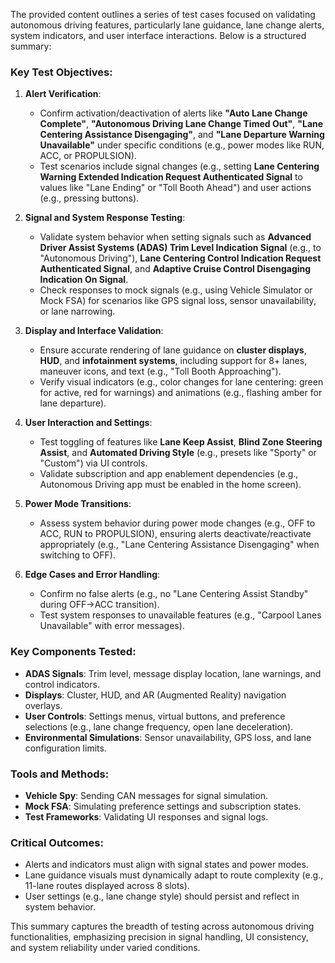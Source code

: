 The provided content outlines a series of test cases focused on validating autonomous driving features, particularly lane guidance, lane change alerts, system indicators, and user interface interactions. Below is a structured summary:

### **Key Test Objectives**:
1. **Alert Verification**:
   - Confirm activation/deactivation of alerts like **"Auto Lane Change Complete"**, **"Autonomous Driving Lane Change Timed Out"**, **"Lane Centering Assistance Disengaging"**, and **"Lane Departure Warning Unavailable"** under specific conditions (e.g., power modes like RUN, ACC, or PROPULSION).
   - Test scenarios include signal changes (e.g., setting **Lane Centering Warning Extended Indication Request Authenticated Signal** to values like "Lane Ending" or "Toll Booth Ahead") and user actions (e.g., pressing buttons).

2. **Signal and System Response Testing**:
   - Validate system behavior when setting signals such as **Advanced Driver Assist Systems (ADAS) Trim Level Indication Signal** (e.g., to "Autonomous Driving"), **Lane Centering Control Indication Request Authenticated Signal**, and **Adaptive Cruise Control Disengaging Indication On Signal**.
   - Check responses to mock signals (e.g., using Vehicle Simulator or Mock FSA) for scenarios like GPS signal loss, sensor unavailability, or lane narrowing.

3. **Display and Interface Validation**:
   - Ensure accurate rendering of lane guidance on **cluster displays**, **HUD**, and **infotainment systems**, including support for 8+ lanes, maneuver icons, and text (e.g., "Toll Booth Approaching").
   - Verify visual indicators (e.g., color changes for lane centering: green for active, red for warnings) and animations (e.g., flashing amber for lane departure).

4. **User Interaction and Settings**:
   - Test toggling of features like **Lane Keep Assist**, **Blind Zone Steering Assist**, and **Automated Driving Style** (e.g., presets like "Sporty" or "Custom") via UI controls.
   - Validate subscription and app enablement dependencies (e.g., Autonomous Driving app must be enabled in the home screen).

5. **Power Mode Transitions**:
   - Assess system behavior during power mode changes (e.g., OFF to ACC, RUN to PROPULSION), ensuring alerts deactivate/reactivate appropriately (e.g., "Lane Centering Assistance Disengaging" when switching to OFF).

6. **Edge Cases and Error Handling**:
   - Confirm no false alerts (e.g., no "Lane Centering Assist Standby" during OFF→ACC transition).
   - Test system responses to unavailable features (e.g., "Carpool Lanes Unavailable" with error messages).

### **Key Components Tested**:
- **ADAS Signals**: Trim level, message display location, lane warnings, and control indicators.
- **Displays**: Cluster, HUD, and AR (Augmented Reality) navigation overlays.
- **User Controls**: Settings menus, virtual buttons, and preference selections (e.g., lane change frequency, open lane deceleration).
- **Environmental Simulations**: Sensor unavailability, GPS loss, and lane configuration limits.

### **Tools and Methods**:
- **Vehicle Spy**: Sending CAN messages for signal simulation.
- **Mock FSA**: Simulating preference settings and subscription states.
- **Test Frameworks**: Validating UI responses and signal logs.

### **Critical Outcomes**:
- Alerts and indicators must align with signal states and power modes.
- Lane guidance visuals must dynamically adapt to route complexity (e.g., 11-lane routes displayed across 8 slots).
- User settings (e.g., lane change style) should persist and reflect in system behavior.

This summary captures the breadth of testing across autonomous driving functionalities, emphasizing precision in signal handling, UI consistency, and system reliability under varied conditions.